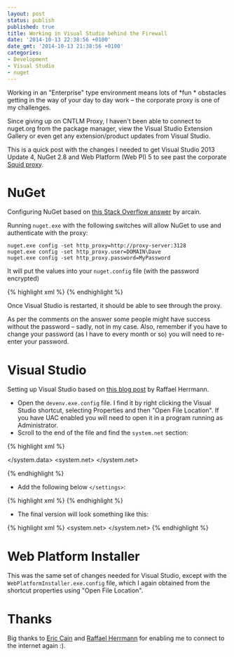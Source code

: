 ```yaml
---
layout: post
status: publish
published: true
title: Working in Visual Studio behind the Firewall
date: '2014-10-13 22:38:56 +0100'
date_gmt: '2014-10-13 21:38:56 +0100'
categories:
- Development
- Visual Studio
- nuget
---
```

Working in an "Enterprise" type environment means lots of *fun * obstacles getting in the way of your day to day work &ndash; the corporate proxy is one of my challenges.

Since giving up on CNTLM Proxy, I haven't been able to connect to nuget.org from the package manager, view the Visual Studio Extension Gallery or even get any extension&#47;product updates from Visual Studio.

This is a quick post with the changes I needed to get Visual Studio 2013 Update 4, NuGet 2.8 and Web Platform (Web PI) 5 to see past the corporate [Squid proxy](http://www.squid-cache.org).

# NuGet

Configuring NuGet based on [this Stack Overflow answer](http://stackoverflow.com/a/15463892/383710) by arcain.

Running `nuget.exe` with the following switches will allow NuGet to use and authenticate with the proxy:

    nuget.exe config -set http_proxy=http://proxy-server:3128
    nuget.exe config -set http_proxy.user=DOMAIN\Dave
    nuget.exe config -set http_proxy.password=MyPassword

It will put the values into your `nuget.config` file (with the password encrypted)

{% highlight xml %}
<configuration>
    <config>
        <add key="http_proxy" value="http://proxy-server:3128" />
        <add key="http_proxy.user" value="DOMAIN\Dave" />
        <add key="http_proxy.password" value="base64encodedHopefullyEncryptedPassword" />
    </config>
</configuration>
{% endhighlight %} 

Once Visual Studio is restarted, it should be able to see through the proxy.

As per the comments on the answer some people might have success without the password &ndash; sadly, not in my case. Also, remember if you have to change your password (as I have to every month or so) you will need to re-enter your password.

# Visual Studio

Setting up Visual Studio based on [this blog post](http://en.code-bude.net/2013/07/15/how-to-setup-a-proxy-server-in-visual-studio-2012/) by Raffael Herrmann.

 - Open the `devenv.exe.config` file. I find it by right clicking the Visual Studio shortcut, selecting Properties and then "Open File Location". If you have UAC enabled you will need to open it in a program running as Administrator.
 - Scroll to the end of the file and find the `system.net` section:

{% highlight xml %}
<!-- More -->
</system.data>
<system.net>
    <settings>
        <ipv6 enabled="true"/>
    </settings>
</system.net>
<appSettings>
<!-- More -->
{% endhighlight %} 

- Add the following below `</settings>`:

{% highlight xml %}
<defaultProxy useDefaultCredentials="true" enabled="true">
    <proxy bypassonlocal="true" proxyaddress="http://proxy-server:3128" />
</defaultProxy>
{% endhighlight %} 

- The final version will look something like this:

{% highlight xml %}
<system.net>
    <settings>
        <ipv6 enabled="true"/>
    </settings>
    <defaultProxy useDefaultCredentials="true" enabled="true">
        <proxy bypassonlocal="true" proxyaddress="http://proxy-server:3128" />
    </defaultProxy>
</system.net>
{% endhighlight %}
 
# Web Platform Installer

This was the same set of changes needed for Visual Studio, except with the `WebPlatformInstaller.exe.config` file, which I again obtained from the shortcut properties using "Open File Location".

# Thanks
 
Big thanks to [Eric Cain](https://twitter.com/arcain) and [Raffael Herrmann](https://twitter.com/pinguinmann) for enabling me to connect to the internet again :).